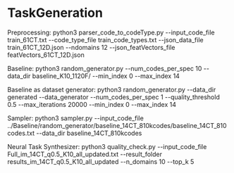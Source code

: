 # TaskGeneration
Preprocessing: 
python3 parser_code_to_codeType.py --input_code_file train_61CT.txt --code_type_file train_code_types.txt --json_data_file train_61CT_12D.json --ndomains 12 --json_featVectors_file featVectors_61CT_12D.json

Baseline:
python3 random_generator.py --num_codes_per_spec 10 --data_dir baseline_K10_1120F/ --min_index 0 --max_index 14


Baseline as dataset generator:
python3 random_generator.py --data_dir generated --data_generator --num_codes_per_spec 1 --quality_threshold 0.5 --max_iterations 20000 --min_index 0 --max_index 14

Sampler:
python3 sampler.py --input_code_file ../Baseline/random_generator/baseline_14CT_810kcodes/baseline_14CT_810codes.txt --data_dir baseline_14CT_810kcodes

Neural Task Synthesizer:
python3 quality_check.py --input_code_file Full_im_14CT_q0.5_K10_all_updated.txt --result_folder results_im_14CT_q0.5_K10_all_updated --n_domains 10 --top_k 5 




